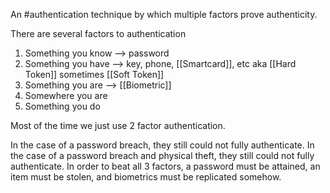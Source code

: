 An #authentication technique by which multiple factors prove authenticity.

There are several factors to authentication
1. Something you know --> password
2. Something you have --> key, phone, [[Smartcard]], etc aka [[Hard Token]] sometimes [[Soft Token]]
3. Something you are --> [[Biometric]]
4. Somewhere you are
5. Something you do

Most of the time we just use 2 factor authentication.

In the case of a password breach, they still could not fully authenticate. In the case of a password breach and physical theft, they still could not fully authenticate.
In order to beat all 3 factors, a password must be attained, an item must be stolen, and biometrics must be replicated somehow.

